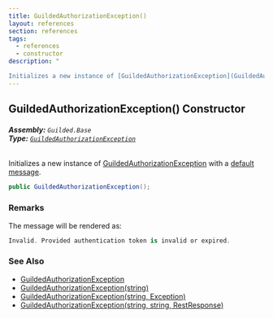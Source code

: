 ```yaml
---
title: GuildedAuthorizationException()
layout: references
section: references
tags:
  - references
  - constructor
description: "

Initializes a new instance of [GuildedAuthorizationException](GuildedAuthorizationException 'Guilded.Base.GuildedAuthorizationException') with a [default message](https://docs.microsoft.com/en-us/dotnet/api/System.Exception.Message 'System.Exception.Message')."
---
```


## GuildedAuthorizationException() Constructor
###### **Assembly:** `Guilded.Base`<br/>**Type:** [`GuildedAuthorizationException`](GuildedAuthorizationException 'Guilded.Base.GuildedAuthorizationException')

Initializes a new instance of [GuildedAuthorizationException](GuildedAuthorizationException 'Guilded.Base.GuildedAuthorizationException') with a [default message](https://docs.microsoft.com/en-us/dotnet/api/System.Exception.Message 'System.Exception.Message').

```csharp
public GuildedAuthorizationException();
```

### Remarks
  
The message will be rendered as:  
  
```csharp  
Invalid. Provided authentication token is invalid or expired.  
```

### See Also
- [GuildedAuthorizationException](GuildedAuthorizationException 'Guilded.Base.GuildedAuthorizationException')
- [GuildedAuthorizationException(string)](GuildedAuthorizationException.GuildedAuthorizationException(string) 'Guilded.Base.GuildedAuthorizationException.GuildedAuthorizationException(string)')
- [GuildedAuthorizationException(string, Exception)](GuildedAuthorizationException.GuildedAuthorizationException(string,Exception) 'Guilded.Base.GuildedAuthorizationException.GuildedAuthorizationException(string, System.Exception)')
- [GuildedAuthorizationException(string, string, RestResponse)](GuildedAuthorizationException.GuildedAuthorizationException(string,string,RestResponse) 'Guilded.Base.GuildedAuthorizationException.GuildedAuthorizationException(string, string, RestSharp.RestResponse)')